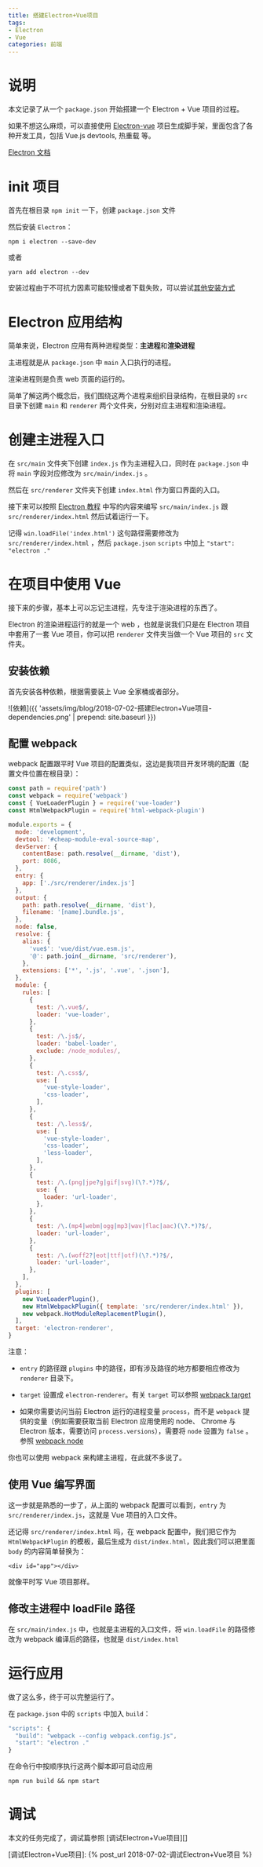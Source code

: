 ```yaml
---
title: 搭建Electron+Vue项目
tags:
- Electron
- Vue
categories: 前端
---
```


# 说明

本文记录了从一个 `package.json` 开始搭建一个 Electron + Vue 项目的过程。

如果不想这么麻烦，可以直接使用 [Electron-vue][] 项目生成脚手架，里面包含了各种开发工具，包括 Vue.js devtools, 热重载 等。

[Electron 文档][]

# init 项目

首先在根目录 `npm init` 一下，创建 `package.json` 文件

然后安装 `Electron`：

`npm i electron --save-dev`

或者

`yarn add electron --dev`

安装过程由于不可抗力因素可能较慢或者下载失败，可以尝试[其他安装方式][Electron 安装]

# Electron 应用结构

简单来说，Electron 应用有两种进程类型：**主进程**和**渲染进程**

主进程就是从 `package.json` 中 `main` 入口执行的进程。

渲染进程则是负责 web 页面的运行的。

简单了解这两个概念后，我们围绕这两个进程来组织目录结构，在根目录的 `src` 目录下创建 `main` 和 `renderer` 两个文件夹，分别对应主进程和渲染进程。

# 创建主进程入口

在 `src/main` 文件夹下创建 `index.js` 作为主进程入口，同时在 `package.json` 中将 `main` 字段对应修改为 `src/main/index.js` 。

然后在 `src/renderer` 文件夹下创建 `index.html` 作为窗口界面的入口。

接下来可以按照 [Electron 教程][] 中写的内容来编写 `src/main/index.js` 跟 `src/renderer/index.html` 然后试着运行一下。

记得 
`win.loadFile('index.html')` 这句路径需要修改为 `src/renderer/index.html` ，然后 `package.json` `scripts` 中加上 `"start": "electron ."`

# 在项目中使用 Vue

接下来的步骤，基本上可以忘记主进程，先专注于渲染进程的东西了。

Electron 的渲染进程运行的就是一个 web ，也就是说我们只是在 Electron 项目中套用了一套 Vue 项目，你可以把 `renderer` 文件夹当做一个 Vue 项目的 `src` 文件夹。

## 安装依赖

首先安装各种依赖，根据需要装上 Vue 全家桶或者部分。

![依赖]({{ 'assets/img/blog/2018-07-02-搭建Electron+Vue项目-dependencies.png' | prepend: site.baseurl }})

## 配置 webpack

webpack 配置跟平时 Vue 项目的配置类似，这边是我项目开发环境的配置（配置文件位置在根目录）：

```javascript
const path = require('path')
const webpack = require('webpack')
const { VueLoaderPlugin } = require('vue-loader')
const HtmlWebpackPlugin = require('html-webpack-plugin')

module.exports = {
  mode: 'development',
  devtool: '#cheap-module-eval-source-map',
  devServer: {
    contentBase: path.resolve(__dirname, 'dist'),
    port: 8086,
  },
  entry: {
    app: ['./src/renderer/index.js']
  },
  output: {
    path: path.resolve(__dirname, 'dist'),
    filename: '[name].bundle.js',
  },
  node: false,
  resolve: {
    alias: {
      'vue$': 'vue/dist/vue.esm.js',
      '@': path.join(__dirname, 'src/renderer'),
    },
    extensions: ['*', '.js', '.vue', '.json'],
  },
  module: {
    rules: [
      {
        test: /\.vue$/,
        loader: 'vue-loader',
      },
      {
        test: /\.js$/,
        loader: 'babel-loader',
        exclude: /node_modules/,
      },
      {
        test: /\.css$/,
        use: [
          'vue-style-loader',
          'css-loader',
        ],
      },
      {
        test: /\.less$/,
        use: [
          'vue-style-loader',
          'css-loader',
          'less-loader',
        ],
      },
      {
        test: /\.(png|jpe?g|gif|svg)(\?.*)?$/,
        use: {
          loader: 'url-loader',
        },
      },
      {
        test: /\.(mp4|webm|ogg|mp3|wav|flac|aac)(\?.*)?$/,
        loader: 'url-loader',
      },
      {
        test: /\.(woff2?|eot|ttf|otf)(\?.*)?$/,
        loader: 'url-loader',
      },
    ],
  },
  plugins: [
    new VueLoaderPlugin(),
    new HtmlWebpackPlugin({ template: 'src/renderer/index.html' }),
    new webpack.HotModuleReplacementPlugin(),
  ],
  target: 'electron-renderer',
}

```

注意：

*  `entry` 的路径跟 `plugins` 中的路径，即有涉及路径的地方都要相应修改为 `renderer` 目录下。

*  `target` 设置成 `electron-renderer`。有关 `target` 可以参照 [webpack target][]

* 如果你需要访问当前 Electron 运行的进程变量 `process`，而不是 `webpack` 提供的变量（例如需要获取当前 Electron 应用使用的 node、 Chrome 与 Electron 版本，需要访问 `process.versions`），需要将 `node` 设置为 `false` 。参照 [webpack node][]


你也可以使用 webpack 来构建主进程，在此就不多说了。

## 使用 Vue 编写界面

这一步就是熟悉的一步了，从上面的 webpack 配置可以看到，`entry` 为 `src/renderer/index.js`，这就是 Vue 项目的入口文件。

还记得 `src/renderer/index.html` 吗，在 webpack 配置中，我们把它作为 `HtmlWebpackPlugin` 的模板，最后生成为 `dist/index.html`，因此我们可以把里面 `body` 的内容简单替换为：

`<div id="app"></div>`

就像平时写 Vue 项目那样。

## 修改主进程中 loadFile 路径

在 `src/main/index.js` 中，也就是主进程的入口文件，将 `win.loadFile` 的路径修改为 webpack 编译后的路径，也就是 `dist/index.html` 

# 运行应用

做了这么多，终于可以完整运行了。

在 `package.json` 中的 `scripts` 中加入 `build`：

```javascript
"scripts": {
  "build": "webpack --config webpack.config.js",
  "start": "electron ."
}
```

在命令行中按顺序执行这两个脚本即可启动应用

`npm run build && npm start`

# 调试

本文的任务完成了，调试篇参照 [调试Electron+Vue项目][]




[Electron-vue]: https://github.com/SimulatedGREG/electron-vue
[Electron 文档]: https://electronjs.org/docs
[Electron 安装]: https://electronjs.org/docs/tutorial/installation
[Electron 教程]: https://electronjs.org/docs/tutorial/first-app
[webpack target]: https://webpack.docschina.org/configuration/target
[webpack node]: https://webpack.docschina.org/configuration/node/
[调试Electron+Vue项目]: {% post_url 2018-07-02-调试Electron+Vue项目 %}

